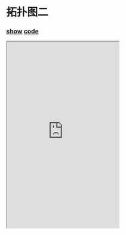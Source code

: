 # 拓扑图二

### [**show**](https://zhuanwan.github.io/blogs/fabric-demo/topology/index2.html)  [**code**](https://github.com/zhuanwan/blogs/tree/master/docs/.vuepress/public/fabric-demo/topology)

<iframe style="height:500px" class="custom-iframe" src="https://zhuanwan.github.io/blogs/fabric-demo/topology/index2.html">  
 </iframe>


